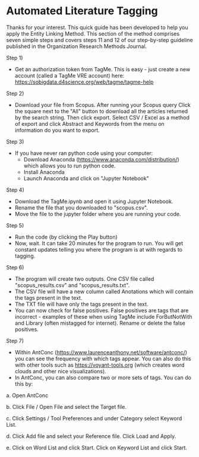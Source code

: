 # Automated Literature Tagging

Thanks for your interest. This quick guide has been developed to help you apply the Entity Linking Method. 
This section of the method comprises seven simple steps and covers steps 11 and 12 of our step-by-step guideline published in the Organization Research Methods Journal. 

Step 1)
- Get an authorization token from TagMe. This is easy - just create a new account (called a TagMe VRE account) here: https://sobigdata.d4science.org/web/tagme/tagme-help

Step 2) 
- Download your file from Scopus. After running your Scopus query Click the square next to the "All" button to download all the articles returned by the search string. Then click export. Select CSV / Excel as a method of export and click Abstract and Keywords from the menu on information do you want to export. 

Step 3)
- If you have never ran python code using your computer:
  - Download Anaconda (https://www.anaconda.com/distribution/) which allows you to run python code. 
  - Install Anaconda
  - Launch Anaconda and click on "Jupyter Notebook"
  
 Step 4) 
 - Download the TagMe.ipynb and open it using Jupyter Notebook.
 - Rename the file that you downloaded to "scopus.csv".
 - Move the file to the jupyter folder where you are running your code.
 
 Step 5) 
 - Run the code (by clicking the Play button)
 - Now, wait. It can take 20 minutes for the program to run. You will get constant updates telling you where the program is at with regards to tagging. 
 
 Step 6)
 - The program will create two outputs. One CSV file called "scopus_results.csv" and "scopus_results.txt". 
 - The CSV file will have a new column called Anotations which will contain the tags present in the text.
 - The TXT file will have only the tags present in the text. 
 - You can now check for false positives. False positives are tags that are incorrect - examples of these when using TagMe include ForButNotWith and Library (often mistagged for internet). Rename or delete the false positives. 
 
 Step 7)
 - Within AntConc (https://www.laurenceanthony.net/software/antconc/) you can see the frequency with which tags appear. You can also do this with other tools such as https://voyant-tools.org (which creates word clouds and other nice visualizations). 
 - In AntConc, you can also compare two or more sets of tags. You can do this by:
 
a. Open AntConc

b. Click File / Open File and select the Target file.

c. Click Settings / Tool Preferences and under Category select Keyword List.

d. Click Add file and select your Reference file. Click Load and Apply.

e. Click on Word List and click Start. Click on Keyword List and click Start. 

 
 
 
